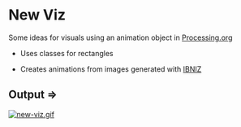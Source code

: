 # New Viz

Some ideas for visuals using an animation object in [Processing.org](https://processing.org)

* Uses classes for rectangles

* Creates animations from images generated with [IBNIZ](http://pelulamu.net/ibniz/)

## Output =>

[![new-viz.gif](https://i.postimg.cc/VsB5rktN/new-viz.gif)](https://postimg.cc/WtzsxjXR)
